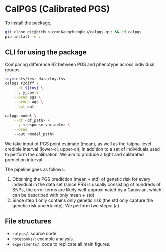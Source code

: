 # CalPGS (Calibrated PGS)

To install the package,
```bash
git clone git@github.com:KangchengHou/calpgs.git && cd calpgs
pip install -e .
```

## CLI for using the package
Comparing difference R2 between PGS and phenotype across individual groups.
```bash
toy=tests/test-data/toy.tsv
calpgs r2diff \
    --df ${toy} \
    --y y_cov \
    --pred pgs \
    --group age \
    --out out
```

```bash
calpgs model \
    --df <df_path> \
    --y <response variable> \
    --pred
    --out <model_path>
```

We take input of PGS point estimate (mean), as well as the \alpha-level credible interval (lower-ci, upper-ci), in addition to a set of individuals used to perform the calibration. We aim to produce a tight and calibrated prediction interval.

The pipeline goes as follows:
1. Obtaining the PGS prediction (mean + std) of genetic risk for every individual in the data set (since PRS is usually consisting of hundreds of SNPs, the error terms are likely well-approximated by a Gaussian, which can be described with only mean + std)
2. Since step 1 only contains only genetic risk (the std only capture the genetic risk uncertainty). We perform two steps:
    (a)
## File structures

- `calpgs/`: source code
- `notebooks/`: example analysis.
- `experiments/`: code to replicate all main figures.
